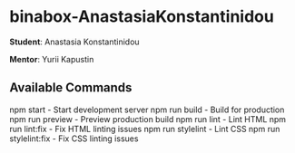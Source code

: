 # binabox-AnastasiaKonstantinidou

**Student**: Anastasia Konstantinidou

**Mentor**: Yurii Kapustin

## Available Commands

npm start - Start development server
npm run build - Build for production
npm run preview - Preview production build
npm run lint - Lint HTML
npm run lint:fix - Fix HTML linting issues
npm run stylelint - Lint CSS
npm run stylelint:fix - Fix CSS linting issues
